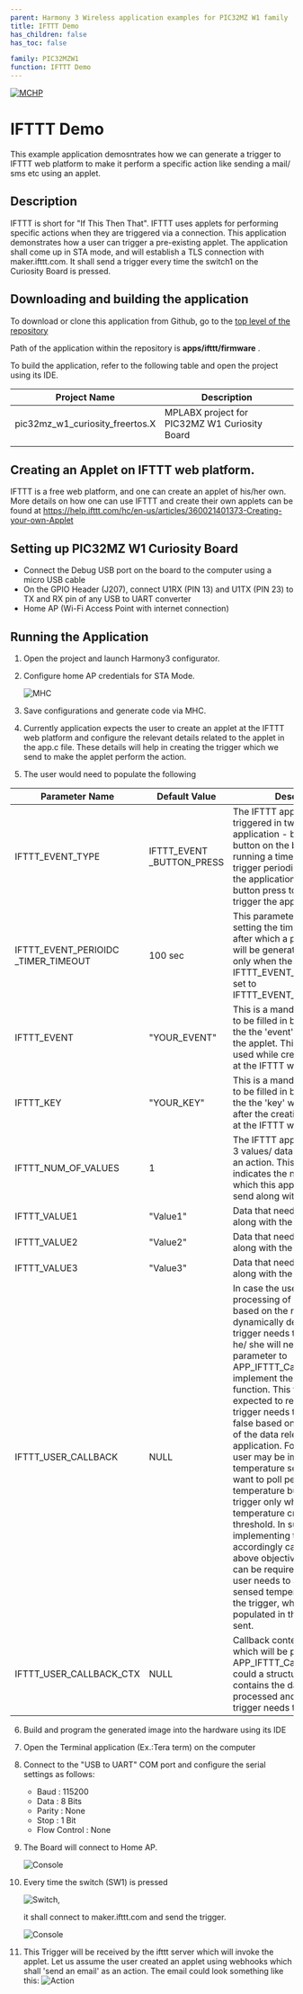 ```yaml
---
parent: Harmony 3 Wireless application examples for PIC32MZ W1 family
title: IFTTT Demo
has_children: false
has_toc: false

family: PIC32MZW1
function: IFTTT Demo
---
```


[![MCHP](https://www.microchip.com/ResourcePackages/Microchip/assets/dist/images/logo.png)](https://www.microchip.com)

# IFTTT Demo 

This example application demosntrates how we can generate a trigger to IFTTT web platform to make it perform a specific action like sending a mail/ sms etc using an applet.

## Description

IFTTT is short for "If This Then That". IFTTT uses applets for performing specific actions when they are triggered via a connection. This application demonstrates how a user can trigger a pre-existing applet. The application shall come up in STA  mode, and will establish a TLS connection with maker.ifttt.com. It shall send a trigger every time the switch1 on the Curiosity Board is pressed.

## Downloading and building the application

To download or clone this application from Github, go to the [top level of the repository](https://github.com/Microchip-MPLAB-Harmony/wireless_apps_pic32mzw1_wfi32e01)


Path of the application within the repository is **apps/ifttt/firmware** .

To build the application, refer to the following table and open the project using its IDE.

| Project Name      | Description                                    |
| ----------------- | ---------------------------------------------- |
| pic32mz_w1_curiosity_freertos.X | MPLABX project for PIC32MZ W1 Curiosity Board |
|||

## Creating an Applet on IFTTT web platform.
IFTTT is a free web platform, and one can create an applet of his/her own. More details on how one can use IFTTT and create their own applets can be found at https://help.ifttt.com/hc/en-us/articles/360021401373-Creating-your-own-Applet


## Setting up PIC32MZ W1 Curiosity Board

- Connect the Debug USB port on the board to the computer using a micro USB cable
- On the GPIO Header (J207), connect U1RX (PIN 13) and U1TX (PIN 23) to TX and RX pin of any USB to UART converter
- Home AP (Wi-Fi Access Point with internet connection)

## Running the Application

1. Open the project and launch Harmony3 configurator.
2. Configure home AP credentials for STA Mode.

    ![MHC](images/MHC_SSID_Configuration.png)
3. Save configurations and generate code via MHC.
4. Currently application expects the user to create an applet at the IFTTT web platform and configure the relevant details related to the applet in the app.c file. These details will help in creating the trigger which we send to make the applet perform the action.

5.	The user would need to populate the following

| Parameter Name | Default   Value | Description |
|-|-|-|
| IFTTT_EVENT_TYPE | IFTTT_EVENT<br>_BUTTON_PRESS | The IFTTT applet can be triggered in two ways via this application - by pressing the button on the board, or by running a timer and sending the trigger periodically. Currently the application assumes the button press to be the event to trigger the applet. |
| IFTTT_EVENT_PERIOIDC<br>_TIMER_TIMEOUT | 100 sec | This parameter is used for setting the timeperiod in sec, after which a periodic itrigger will be generated. This is valid only when the IFTTT_EVENT_TYPE has been set to IFTTT_EVENT_PERIODIC_TIMER  |
| IFTTT_EVENT | "YOUR_EVENT" | This is a mandatory parameter to be filled in by the user, and is the the 'event' which triggers the applet. This 'event' was used while creating the applet at the IFTTT web platform.  |
| IFTTT_KEY | "YOUR_KEY" | This is a mandatory parameter to be filled in by the user, and is the the 'key' which is generated after the creation of the applet at the IFTTT web platform. |
| IFTTT_NUM_OF_VALUES | 1 | The IFTTT applet can use upto 3 values/ data while performing an action. This parameter indicates the number of values which this application needs to send along with the trigger. |
| IFTTT_VALUE1 | "Value1" | Data that needs to be sent along with the trigger. |
| IFTTT_VALUE2 | "Value2" | Data that needs to be sent along with the trigger. |
| IFTTT_VALUE3 | "Value3" | Data that needs to be sent along with the trigger. |
| IFTTT_USER_CALLBACK | NULL | In case the user wants to processing of some data and based on the result wants to dynamically decide if the trigger needs to be sent or not, he/ she will need to map this parameter to APP_IFTTT_Callback() and implement the action inside this function. This function is expected to return a true if the trigger needs to be sent, else false based on the processing of the data relevant to the user application. For example the user may be implementing a temperature sensor and would want to poll periodically for the temperature but send in a trigger only when the temperature crosses certain threshold. In such a case, implementing this function accordingly can help achive the above objective. Also, there can be requirement that the user needs to also send in the sensed temperature value with the trigger, which can be populated in the 'Value1' and sent.  |
| IFTTT_USER_CALLBACK_CTX | NULL | Callback context/ parameter which will be passed on to APP_IFTTT_Callback(). This could a structure pointer which contains the data to be processed and decide if the trigger needs to be sent. |

6.	Build and program the generated image into the hardware using its IDE
7. Open the Terminal application (Ex.:Tera term) on the computer
8. Connect to the "USB to UART" COM port and configure the serial settings as follows:
    - Baud : 115200
    - Data : 8 Bits
    - Parity : None
    - Stop : 1 Bit
    - Flow Control : None

9.	The Board will connect to Home AP.

    ![Console](images/Console_STA_Connected.png)


10. Every time the switch (SW1) is pressed

    
    ![Switch](images/Curiosity_Board.jpg), 
    
    it shall connect to maker.ifttt.com and send the trigger.

    ![Console](images/Console_Trigger_Sent.png)

11. This Trigger will be received by the ifttt server which will invoke the applet. Let us assume the user created an applet using webhooks which shall 'send an email' as an action. The email could look something like this:
![Action](images/Applet_Email.png)
